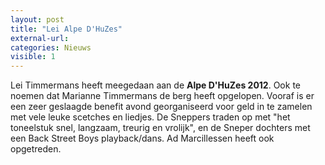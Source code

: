 ```yaml
---
layout: post
title: "Lei Alpe D'HuZes"
external-url:
categories: Nieuws
visible: 1
---
```


Lei Timmermans heeft meegedaan aan de **Alpe D'HuZes 2012**. Ook te noemen dat Marianne Timmermans de berg heeft opgelopen.
Vooraf is er een zeer geslaagde benefit avond georganiseerd voor geld in te zamelen met vele leuke scetches en liedjes. 
De Sneppers traden op met "het toneelstuk snel, langzaam, treurig en vrolijk", en de Sneper dochters met een Back Street Boys playback/dans. 
Ad Marcillessen heeft ook opgetreden.
